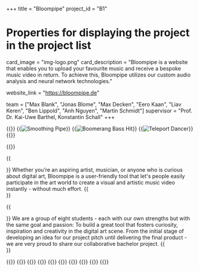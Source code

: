 +++
title = "Bloompipe"
project_id = "B1"

# Properties for displaying the project in the project list
card_image = "img-logo.png"
card_description = "Bloompipe is a website that enables you to upload your favourite music and receive a bespoke music video in return. To achieve this, Bloompipe utilizes our custom audio analysis and neural network technologies."

website_link = "https://bloompipe.de"

team = ["Max Blank", "Jonas Blome", "Max Decken", "Eero Kaan", "Liav Keren", "Ben Lippold", "Anh Nguyen", "Martin Schmidt"]
supervisor = "Prof. Dr. Kai-Uwe Barthel, Konstantin Schall"
+++

{{<gallery>}}
{{<image src="img-anim-smoothing-pipe.gif" alt="Smoothing Pipe">}}
{{<image src="img-anim-boomerang-bass-hit.gif" alt="Boomerang Bass Hit">}}
{{<image src="img-anim-teleport-dancer.gif" alt="Teleport Dancer">}}
{{</gallery>}}

{{<mediathek id="208e1140d29794cf7037102a69773125" title="Here is Bloompipe!">}}

{{<section title="Our Goal">}}
Whether you’re an aspiring artist, musician, or anyone who is curious about digital art, Bloompipe is a user-friendly tool that let's people easily participate in the art world to create a visual and artistic music video instantly - without much effort.
{{</section>}}

{{<section title="The Team">}}
We are a group of eight students - each with our own strengths but with the same goal and passion: To build a great tool that fosters curiosity, inspiration and creativity in the digital art scene. From the initial stage of developing an idea for our project pitch until delivering the final product - we are very proud to share our collaborative bachelor project.
{{</section>}}

{{<gallery>}}
{{<team-member image="img-person-max-b.jpg" name="Max Blank">}}
{{<team-member image="img-person-jonas.jpg" name="Jonas Blome">}}
{{<team-member image="img-person-max-d.jpg" name="Max Decken">}}
{{<team-member image="img-person-eero.jpg" name="Eero Kaan">}}
{{<team-member image="img-person-liav.jpg" name="Liav Keren">}}
{{<team-member image="img-person-ben.jpg" name="Ben Lippold">}}
{{<team-member image="img-person-anni.jpg" name="Anh Nguyen">}}
{{<team-member image="img-person-martin.jpg" name="Martin Schmidt">}}
{{</gallery>}}
